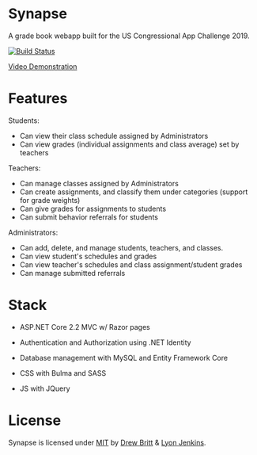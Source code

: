 # Synapse
A grade book webapp built for the US Congressional App Challenge 2019.

[![Build Status](https://travis-ci.com/DrewBritt/Synapse.svg?token=4rByHCezJSmruU5cvesW&branch=master)](https://travis-ci.com/DrewBritt/Synapse)

[Video Demonstration](https://www.youtube.com/watch?v=2yUqcTfEIHo)

# Features
Students:
* Can view their class schedule assigned by Administrators
* Can view grades (individual assignments and class average) set by teachers

Teachers:
* Can manage classes assigned by Administrators
* Can create assignments, and classify them under categories (support for grade weights)
* Can give grades for assignments to students
* Can submit behavior referrals for students

Administrators:
* Can add, delete, and manage students, teachers, and classes.
* Can view student's schedules and grades
* Can view teacher's schedules and class assignment/student grades
* Can manage submitted referrals

# Stack
* ASP.NET Core 2.2 MVC w/ Razor pages

* Authentication and Authorization using .NET Identity

* Database management with MySQL and Entity Framework Core

* CSS with Bulma and SASS

* JS with JQuery

# License
Synapse is licensed under [MIT](https://github.com/drewbritt/synapse/blob/master/LICENSE) by [Drew Britt](https://github.com/drewbritt) & [Lyon Jenkins](https://github.com/lyonjenkins).
